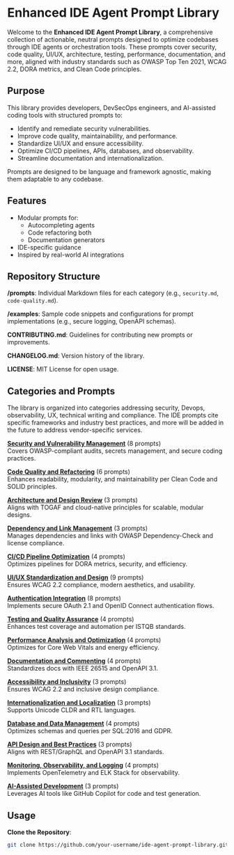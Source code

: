 # Enhanced IDE Agent Prompt Library

Welcome to the **Enhanced IDE Agent Prompt Library**, a comprehensive collection of actionable, neutral prompts designed to optimize codebases through IDE agents or orchestration tools. These prompts cover security, code quality, UI/UX, architecture, testing, performance, documentation, and more, aligned with industry standards such as OWASP Top Ten 2021, WCAG 2.2, DORA metrics, and Clean Code principles. 

## Purpose
This library provides developers, DevSecOps engineers, and AI-assisted coding tools with structured prompts to:
- Identify and remediate security vulnerabilities.
- Improve code quality, maintainability, and performance.
- Standardize UI/UX and ensure accessibility.
- Optimize CI/CD pipelines, APIs, databases, and observability.
- Streamline documentation and internationalization.

Prompts are designed to be language and framework agnostic, making them adaptable to any codebase.

## Features
- Modular prompts for:
  - Autocompleting agents
  - Code refactoring both
  - Documentation generators
- IDE-specific guidance
- Inspired by real-world AI integrations

## Repository Structure

**/prompts**: Individual Markdown files for each category (e.g., `security.md`, `code-quality.md`).

**/examples**: Sample code snippets and configurations for prompt implementations (e.g., secure logging, OpenAPI schemas).

**CONTRIBUTING.md**: Guidelines for contributing new prompts or improvements.

**CHANGELOG.md**: Version history of the library.

**LICENSE**: MIT License for open usage.

## Categories and Prompts
The library is organized into categories addressing security, Devops, observability, UX, technical writing and compliance.  The IDE prompts cite specific frameworks and industry best practices, and more will be added in the future to address vendor-specific services. 

**[Security and Vulnerability Management](/prompts/security.md)** (8 prompts)  
   Covers OWASP-compliant audits, secrets management, and secure coding practices.
   
**[Code Quality and Refactoring](/prompts/code-quality.md)** (6 prompts)  
   Enhances readability, modularity, and maintainability per Clean Code and SOLID principles.
   
**[Architecture and Design Review](/prompts/architecture.md)** (3 prompts)  
   Aligns with TOGAF and cloud-native principles for scalable, modular designs.
   
**[Dependency and Link Management](/prompts/dependencies.md)** (3 prompts)  
   Manages dependencies and links with OWASP Dependency-Check and license compliance.
   
**[CI/CD Pipeline Optimization](/prompts/cicd.md)** (4 prompts)  
   Optimizes pipelines for DORA metrics, security, and efficiency.
   
**[UI/UX Standardization and Design](/prompts/ui-ux.md)** (9 prompts)  
   Ensures WCAG 2.2 compliance, modern aesthetics, and usability.
   
**[Authentication Integration](/prompts/authentication.md)** (8 prompts)  
   Implements secure OAuth 2.1 and OpenID Connect authentication flows.
   
**[Testing and Quality Assurance](/prompts/testing.md)** (4 prompts)  
   Enhances test coverage and automation per ISTQB standards.
   
**[Performance Analysis and Optimization](/prompts/performance.md)** (4 prompts)  
   Optimizes for Core Web Vitals and energy efficiency.
   
**[Documentation and Commenting](/prompts/documentation.md)** (4 prompts)  
    Standardizes docs with IEEE 26515 and OpenAPI 3.1.
    
**[Accessibility and Inclusivity](/prompts/accessibility.md)** (3 prompts)  
    Ensures WCAG 2.2 and inclusive design compliance.
    
**[Internationalization and Localization](/prompts/i18n.md)** (3 prompts)  
    Supports Unicode CLDR and RTL languages.
    
**[Database and Data Management](/prompts/database.md)** (4 prompts)  
    Optimizes schemas and queries per SQL:2016 and GDPR.
    
**[API Design and Best Practices](/prompts/api-design.md)** (3 prompts)  
    Aligns with REST/GraphQL and OpenAPI 3.1 standards.
    
**[Monitoring, Observability, and Logging](/prompts/observability.md)** (4 prompts)  
    Implements OpenTelemetry and ELK Stack for observability.
    
**[AI-Assisted Development](/prompts/ai-assisted.md)** (3 prompts)  
    Leverages AI tools like GitHub Copilot for code and test generation.

## Usage
**Clone the Repository**:
   ```bash
   git clone https://github.com/your-username/ide-agent-prompt-library.git




























